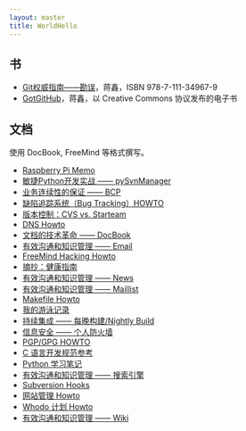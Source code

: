 ```yaml
---
layout: master
title: WorldHello
---
```


## 书

* [Git权威指南——勘误](/gotgit/)，蒋鑫，ISBN 978-7-111-34967-9
* [GotGitHub](/gotgithub/)，蒋鑫，以 Creative Commons 协议发布的电子书

## 文档

使用 DocBook, FreeMind 等格式撰写。

* [Raspberry Pi Memo](raspi-memo)
* [敏捷Python开发实战 —— pySvnManager](agile_python)
* [业务连续性的保证 —— BCP](bcp)
* [缺陷追踪系统（Bug Tracking）HOWTO](bug_tracking)
* [版本控制：CVS vs. Starteam](cvs_vs_starteam)
* [DNS Howto](dns_howto)
* [文档的技术革命 —— DocBook](docbook_howto)
* [有效沟通和知识管理 —— Email](email_howto)
* [FreeMind Hacking Howto](freemind/freemind.mm.htm)
* [摘抄：健康指南](health)
* [有效沟通和知识管理 —— News](inn_howto)
* [有效沟通和知识管理 —— Maillist](mailinglist)
* [Makefile Howto](makefile_howto/makefile_howto.mm.htm)
* [我的游泳记录](my.record)
* [持续集成 —— 每晚构建/Nightly Build](nightlybuild)
* [信息安全 —— 个人防火墙](personal_firewall)
* [PGP/GPG HOWTO](pgp)
* [C 语言开发规范参考](program_rules)
* [Python 学习笔记](python/python.mm.htm)
* [有效沟通和知识管理 —— 搜索引擎](search_engine)
* [Subversion Hooks](svn_hooks/svn_hooks.mm.htm)
* [网站管理 Howto](website_howto)
* [Whodo 计划 Howto](whodo_howto)
* [有效沟通和知识管理 —— Wiki](wiki_howto)

